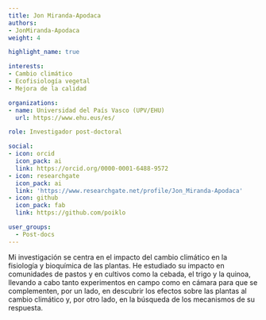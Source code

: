 ```yaml
---
title: Jon Miranda-Apodaca
authors:
- JonMiranda-Apodaca
weight: 4

highlight_name: true

interests:
- Cambio climático
- Ecofisiología vegetal
- Mejora de la calidad

organizations:
- name: Universidad del País Vasco (UPV/EHU)
  url: https://www.ehu.eus/es/

role: Investigador post-doctoral

social:
- icon: orcid
  icon_pack: ai
  link: https://orcid.org/0000-0001-6488-9572
- icon: researchgate
  icon_pack: ai
  link: 'https://www.researchgate.net/profile/Jon_Miranda-Apodaca'
- icon: github
  icon_pack: fab
  link: https://github.com/poiklo

user_groups: 
  - Post-docs
---
```


Mi investigación se centra en el impacto del cambio climático en la fisiología y bioquímica de las plantas. He estudiado su impacto en comunidades de pastos y en cultivos como la cebada, el trigo y la quinoa, llevando a cabo tanto experimentos en campo como en cámara para que se complementen, por un lado, en descubrir los efectos sobre las plantas al cambio climático y, por otro lado, en la búsqueda de los mecanismos de su respuesta.